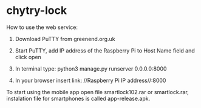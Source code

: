 # chytry-lock

How to use the web service:

1. Download PuTTY from greenend.org.uk

2. Start PuTTY, add IP address of the Raspberry Pi to Host Name field and click open

3. In terminal type: python3 manage.py runserver 0.0.0.0:8000

4. In your browser insert link: //Raspberry Pi IP address//:8000

To start using the mobile app open file smartlock102.rar or smartlock.rar,
instalation file for smartphones is called app-release.apk.
